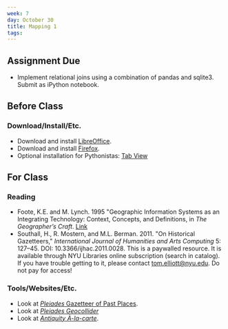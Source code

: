 ```yaml
---
week: 7
day: October 30
title: Mapping 1
tags: 
---
```


## Assignment Due
- Implement relational joins using a combination of pandas and sqlite3. Submit as iPython notebook.

## Before Class

### Download/Install/Etc.
- Download and install [LibreOffice](https://www.libreoffice.org/).
- Download and install [Firefox](https://www.mozilla.org/en-US/firefox/new/).
- Optional installation for Pythonistas: [Tab View](https://github.com/firecat53/tabview)

## For Class

### Reading
- Foote, K.E. and M. Lynch. 1995 "Geographic Information Systems as an Integrating Technology: Context, Concepts, and Definitions, in *The Geographer’s Craft*. [Link](http://www.colorado.edu/geography/gcraft/notes/intro/intro_f.html)
- Southall, H., R. Mostern, and M.L. Berman. 2011. "On Historical Gazetteers," *International Journal of Humanities and Arts Computing* 5: 127–45. DOI: 10.3366/ijhac.2011.0028. This is a paywalled resource. It is available through NYU Libraries online subscription (search in catalog). If you have trouble getting to it, please contact tom.elliott@nyu.edu. Do not pay for access!

### Tools/Websites/Etc.
- Look at [*Pleiades* Gazetteer of Past Places](https://pleiades.stoa.org).
- Look at [*Pleiades Geocollider*](https://pleiades.stoa.org/news/blog/introducing-geocollider)
- Look at [*Antiquity À-la-carte*](http://awmc.unc.edu/awmc/applications/alacarte/).
